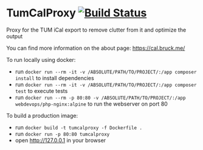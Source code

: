 TumCalProxy [![Build Status](https://travis-ci.org/kordianbruck/TumCalProxy.svg)](https://travis-ci.org/kordianbruck/TumCalProxy)
===========

Proxy for the TUM iCal export to remove clutter from it and optimize the output

You can find more information on the about page: https://cal.bruck.me/

To run locally using docker:
 - run `docker run --rm -it -v /ABSOLUTE/PATH/TO/PROJECT/:/app composer install` to install dependencies
 - run `docker run --rm -it -v /ABSOLUTE/PATH/TO/PROJECT/:/app composer test` to execute tests
 - run `docker run --rm -p 80:80 -v /ABSOLUTE/PATH/TO/PROJECT/:/app webdevops/php-nginx:alpine` to run the webserver on port 80

To build a production image:
- run `docker build -t tumcalproxy -f Dockerfile .`
- run `docker run -p 80:80 tumcalproxy`
- open http://127.0.0.1 in your browser